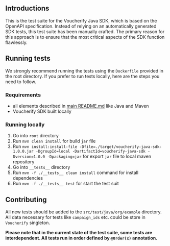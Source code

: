 ## Introductions

This is the test suite for the Voucherify Java SDK, which is based on the OpenAPI specification.
Instead of relying on an automatically generated SDK tests, this test suite has been manually crafted.
The primary reason for this approach is to ensure that the most critical aspects of the SDK function flawlessly.

## Running tests

We strongly recommend running the tests using the `Dockerfile` provided in the root directory.
If you prefer to run tests locally, here are the steps you need to follow.

### Requirements

- all elements described in [main README.md](../README.md) like Java and Maven
- Voucherify SDK built locally

### Running locally

1. Go into `root` directory
2. Run `mvn clean install` for build `jar` file 
3. Run `mvn install:install-file -Dfile=./target/voucherify-java-sdk-1.0.0.jar -DgroupId=local -DartifactId=voucherify-java-sdk -Dversion=1.0.0 -Dpackaging=jar` for export `jar` file to local maven repository
4. Go into `__tests__` directory
5. Run `mvn -f ./__tests__ clean install` command for install dependencies
6. Run `mvn -f ./__tests__ test` for start the test suit

## Contributing

All new tests should be added to the `src/test/java/org/example` directory.
All data necessary for tests like `campaign_ids` etc. could be store in `Voucherify` singleton.

**Please note that in the current state of the test suite, some tests are interdependent. All tests run in order defined by `@Order(x)` annotation.**
